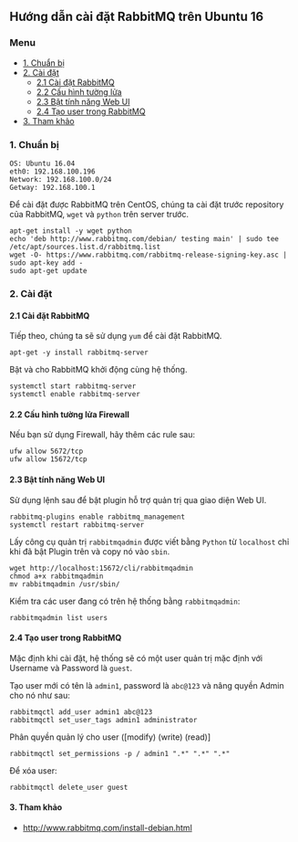 ## Hướng dẫn cài đặt RabbitMQ trên Ubuntu 16

### Menu

- [ 1. Chuẩn bị ](#1)
- [ 2. Cài đặt ](#2)
    - [2.1 Cài đặt RabbitMQ ](#2.1)
    - [2.2 Cấu hình tường lửa ](#2.2)
    - [2.3 Bật tính năng Web UI ](#2.3)
    - [2.4 Tạo user trong RabbitMQ ](#2.4)
- [3. Tham khảo](#3)

<a name="1"></a>
### 1. Chuẩn bị

```
OS: Ubuntu 16.04
eth0: 192.168.100.196
Network: 192.168.100.0/24
Getway: 192.168.100.1
```

Để cài đặt được RabbitMQ trên CentOS, chúng ta cài đặt trước repository của RabbitMQ, `wget` và `python` trên server trước.

```
apt-get install -y wget python
echo 'deb http://www.rabbitmq.com/debian/ testing main' | sudo tee /etc/apt/sources.list.d/rabbitmq.list
wget -O- https://www.rabbitmq.com/rabbitmq-release-signing-key.asc | sudo apt-key add -
sudo apt-get update
```
<a name="2"></a>
### 2. Cài đặt

<a name="2.1"></a>
#### 2.1 Cài đặt RabbitMQ
Tiếp theo, chúng ta sẽ sử dụng `yum` để cài đặt RabbitMQ.

```
apt-get -y install rabbitmq-server
```

Bật và cho RabbitMQ khởi động cùng hệ thống.

```
systemctl start rabbitmq-server 
systemctl enable rabbitmq-server
```

<a name="2.2"></a>
#### 2.2 Cấu hình tường lửa Firewall

Nếu bạn sử dụng Firewall, hãy thêm các rule sau:

```
ufw allow 5672/tcp
ufw allow 15672/tcp
```

<a name="2.3"></a>
#### 2.3 Bật tính năng Web UI

Sử dụng lệnh sau để bật plugin hỗ trợ quản trị qua giao diện Web UI.

```
rabbitmq-plugins enable rabbitmq_management
systemctl restart rabbitmq-server
```

Lấy công cụ quản trị `rabbitmqadmin` được viết bằng `Python` từ `localhost` chỉ khi đã bật Plugin trên và copy nó vào `sbin`.

```
wget http://localhost:15672/cli/rabbitmqadmin
chmod a+x rabbitmqadmin
mv rabbitmqadmin /usr/sbin/
```

Kiểm tra các user đang có trên hệ thống bằng `rabbitmqadmin`:

```
rabbitmqadmin list users
```

<a name="2.4"></a>
#### 2.4 Tạo user trong RabbitMQ

Mặc định khi cài đặt, hệ thống sẽ có một user quản trị mặc định với Username và Password là `guest`.

Tạo user mới có tên là `admin1`, password là `abc@123` và nâng quyền Admin cho nó như sau:

```
rabbitmqctl add_user admin1 abc@123
rabbitmqctl set_user_tags admin1 administrator
```

Phân quyền quản lý cho user ([modify) (write) (read)]

```
rabbitmqctl set_permissions -p / admin1 ".*" ".*" ".*"
```

Để xóa user:

```
rabbitmqctl delete_user guest
```
<a name="3"></a>
#### 3. Tham khảo

- http://www.rabbitmq.com/install-debian.html